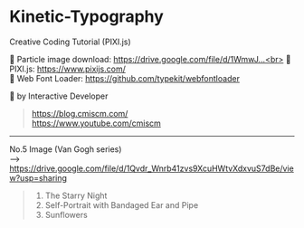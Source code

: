 # Kinetic-Typography
Creative Coding Tutorial (PIXI.js)

🔸 Particle image download: https://drive.google.com/file/d/1WmwJ...<br>
🔸 PIXI.js: https://www.pixijs.com/ <br>
🔸 Web Font Loader: https://github.com/typekit/webfontloader <br>

🔸 by Interactive Developer
>https://blog.cmiscm.com/ <br>
>https://www.youtube.com/cmiscm

------------
No.5 Image (Van Gogh series)<br>
--> https://drive.google.com/file/d/1Qvdr_Wnrb41zvs9XcuHWtvXdxvuS7dBe/view?usp=sharing
>1. The Starry Night<br>
>2. Self-Portrait with Bandaged Ear and Pipe<br>
>3. Sunflowers <br>

